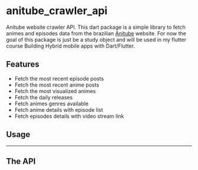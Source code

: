 # anitube_crawler_api

Anitube website crawler API. This dart package is a simple library to fetch animes and episodes data from the brazilian [Anitube](https://www.anitube.site) website. 
For now the goal of this package is just be a study object and will be used in my flutter course Building Hybrid mobile apps with Dart/Flutter.

## Features
- Fetch the most recent episode posts
- Fetch the most recent anime posts
- Fetch the most visualized animes
- Fetch the daily releases
- Fetch animes genres available
- Fetch anime details with episode list
- Fetch episodes details with video stream link

## Usage
-------------------------------------------------
## The API
